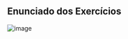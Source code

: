 ## Enunciado dos Exercícios

![image](https://github.com/user-attachments/assets/9a7e3914-f275-41bf-b14c-8d2cd3f0988c)
